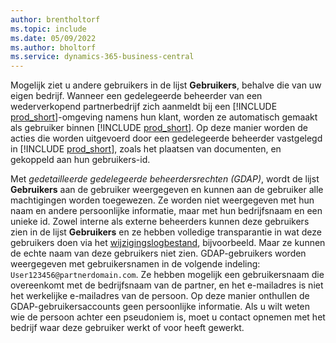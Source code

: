 ```yaml
---
author: brentholtorf
ms.topic: include
ms.date: 05/09/2022
ms.author: bholtorf
ms.service: dynamics-365-business-central
---
```

Mogelijk ziet u andere gebruikers in de lijst **Gebruikers**, behalve die van uw eigen bedrijf. Wanneer een gedelegeerde beheerder van een wederverkopend partnerbedrijf zich aanmeldt bij een [!INCLUDE [prod_short](prod_short.md)]-omgeving namens hun klant, worden ze automatisch gemaakt als gebruiker binnen [!INCLUDE [prod_short](prod_short.md)]. Op deze manier worden de acties die worden uitgevoerd door een gedelegeerde beheerder vastgelegd in [!INCLUDE [prod_short](prod_short.md)], zoals het plaatsen van documenten, en gekoppeld aan hun gebruikers-id.  

Met *gedetailleerde gedelegeerde beheerdersrechten (GDAP)*, wordt de lijst **Gebruikers** aan de gebruiker weergegeven en kunnen aan de gebruiker alle machtigingen worden toegewezen. Ze worden niet weergegeven met hun naam en andere persoonlijke informatie, maar met hun bedrijfsnaam en een unieke id. Zowel interne als externe beheerders kunnen deze gebruikers zien in de lijst **Gebruikers** en ze hebben volledige transparantie in wat deze gebruikers doen via het [wijzigingslogbestand](../across-log-changes.md), bijvoorbeeld. Maar ze kunnen de echte naam van deze gebruikers niet zien. GDAP-gebruikers worden weergegeven met gebruikersnamen in de volgende indeling: `User123456@partnerdomain.com`. Ze hebben mogelijk een gebruikersnaam die overeenkomt met de bedrijfsnaam van de partner, en het e-mailadres is niet het werkelijke e-mailadres van de persoon. Op deze manier onthullen de GDAP-gebruikersaccounts geen persoonlijke informatie. Als u wilt weten wie de persoon achter een pseudoniem is, moet u contact opnemen met het bedrijf waar deze gebruiker werkt of voor heeft gewerkt.  
